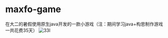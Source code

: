 # maxfo-game
在大二的暑假使用原生java开发的一款小游戏（注：期间学习java+构思制作游戏一共花费35天）
![33l](https://user-images.githubusercontent.com/102568711/172779459-4ae96fda-6577-45dd-8e59-aa90fa4fd02f.jpg)
